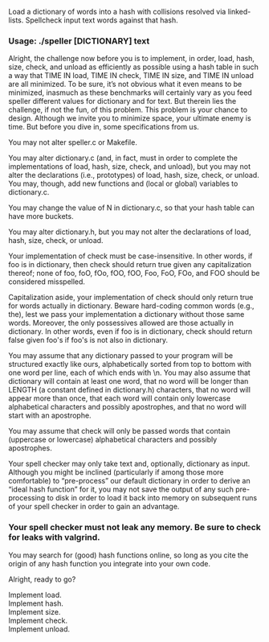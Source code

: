 Load a dictionary of words into a hash with collisions resolved via linked-lists.
Spellcheck input text words against that hash.

### Usage: ./speller [DICTIONARY] text ###

Alright, the challenge now before you is to implement, in order, load, hash, size, 
check, and unload as efficiently as possible using a hash table in such a way that 
TIME IN load, TIME IN check, TIME IN size, and TIME IN unload are all minimized. To 
be sure, it’s not obvious what it even means to be minimized, inasmuch as these 
benchmarks will certainly vary as you feed speller different values for dictionary 
and for text. But therein lies the challenge, if not the fun, of this problem. This 
problem is your chance to design. Although we invite you to minimize space, your 
ultimate enemy is time. But before you dive in, some specifications from us.

You may not alter speller.c or Makefile.

You may alter dictionary.c (and, in fact, must in order to complete the implementations 
of load, hash, size, check, and unload), but you may not alter the declarations (i.e., 
prototypes) of load, hash, size, check, or unload. You may, though, add new functions 
and (local or global) variables to dictionary.c.

You may change the value of N in dictionary.c, 
so that your hash table can have more buckets.

You may alter dictionary.h, but you may not alter the 
declarations of load, hash, size, check, or unload.

Your implementation of check must be case-insensitive. In other words, if foo is in 
dictionary, then check should return true given any capitalization thereof; none of foo, 
foO, fOo, fOO, fOO, Foo, FoO, FOo, and FOO should be considered misspelled.

Capitalization aside, your implementation of check should only return true for words 
actually in dictionary. Beware hard-coding common words (e.g., the), lest we pass your 
implementation a dictionary without those same words. Moreover, the only possessives 
allowed are those actually in dictionary. In other words, even if foo is in dictionary, 
check should return false given foo's if foo's is not also in dictionary.

You may assume that any dictionary passed to your program will be structured exactly 
like ours, alphabetically sorted from top to bottom with one word per line, each of 
which ends with \n. You may also assume that dictionary will contain at least one word, 
that no word will be longer than LENGTH (a constant defined in dictionary.h) characters, 
that no word will appear more than once, that each word will contain only lowercase 
alphabetical characters and possibly apostrophes, and that no word will start with an 
apostrophe.

You may assume that check will only be passed words that contain (uppercase 
or lowercase) alphabetical characters and possibly apostrophes.

Your spell checker may only take text and, optionally, dictionary as input. Although 
you might be inclined (particularly if among those more comfortable) to “pre-process” 
our default dictionary in order to derive an “ideal hash function” for it, you may not 
save the output of any such pre-processing to disk in order to load it back into memory 
on subsequent runs of your spell checker in order to gain an advantage.

### Your spell checker must not leak any memory. Be sure to check for leaks with valgrind. ###

You may search for (good) hash functions online, so long as you cite the origin of any 
hash function you integrate into your own code.

Alright, ready to go?

Implement load.  
Implement hash.  
Implement size.  
Implement check.  
Implement unload.  

